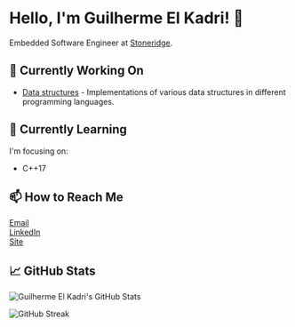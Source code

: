 # Hello, I'm Guilherme El Kadri! 👋

Embedded Software Engineer at [Stoneridge](https://www.stoneridge.com).


## 🔭 Currently Working On

- [Data structures](https://github.com/guilhermeelkadri/data_structures) - Implementations of various data structures in different programming languages.

## 🌱 Currently Learning

I'm focusing on:

- C++17

## 📫 How to Reach Me

[Email](mailto:guilhermeelkadri@gmail.com) \
[LinkedIn](https://www.linkedin.com/in/guilherme-el-kadri-ribeiro-634247133/) \
[Site](https://guilhermeelkadri.github.io)

## 📈 GitHub Stats

![Guilherme El Kadri's GitHub Stats](https://github-readme-stats.vercel.app/api?username=guilhermeelkadri&show_icons=true&theme=transparent)

![GitHub Streak](https://streak-stats.demolab.com/?user=guilhermeelkadri&theme=transparent)
